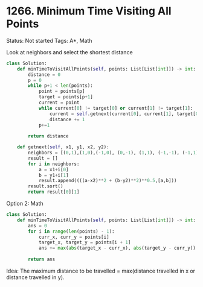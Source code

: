 # 1266. Minimum Time Visiting All Points

Status: Not started
Tags: A*, Math

Look at neighbors and select the shortest distance

```python
class Solution:
    def minTimeToVisitAllPoints(self, points: List[List[int]]) -> int:
        distance = 0
        p = 0
        while p+1 < len(points):
            point = points[p]
            target = points[p+1]
            current = point
            while current[0] != target[0] or current[1] != target[1]:
                current = self.getnext(current[0], current[1], target[0], target[1])
                distance += 1
            p+=1
        
        return distance

    def getnext(self, x1, y1, x2, y2):
        neighbors = [(0,1),(1,0),(-1,0), (0,-1), (1,1), (-1,-1), (-1,1), (1,-1)]
        result = []
        for i in neighbors:
            a = x1+i[0]
            b = y1+i[1]
            result.append((((a-x2)**2 + (b-y2)**2)**0.5,[a,b]))
        result.sort()
        return result[0][1]
```

Option 2: Math

```python
class Solution:
    def minTimeToVisitAllPoints(self, points: List[List[int]]) -> int:
        ans = 0
        for i in range(len(points) - 1):
            curr_x, curr_y = points[i]
            target_x, target_y = points[i + 1]
            ans += max(abs(target_x - curr_x), abs(target_y - curr_y))
        
        return ans
```

Idea: The maximum distance to be travelled = max(distance travelled in x or distance travelled in y).